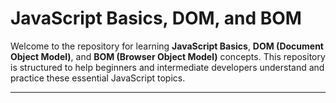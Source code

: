 # JavaScript Basics, DOM, and BOM

Welcome to the repository for learning **JavaScript Basics**, **DOM (Document Object Model)**, and **BOM (Browser Object Model)** concepts. This repository is structured to help beginners and intermediate developers understand and practice these essential JavaScript topics.

---
